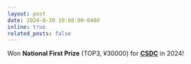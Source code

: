 ```yaml
---
layout: post
date: 2024-8-30 10:00:00-0400
inline: true
related_posts: false
---
```


Won **National First Prize** (TOP3, ¥30000) for **[CSDC](https://compiler.educg.net/#/)** in 2024!
